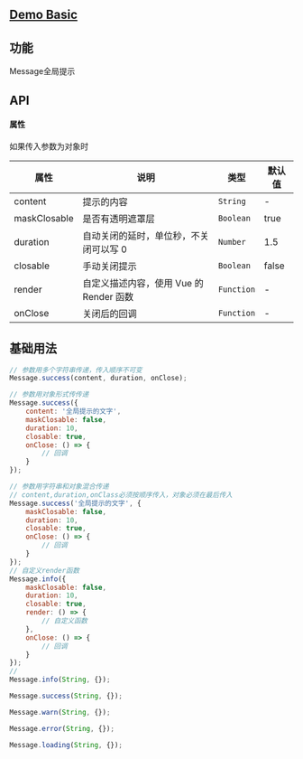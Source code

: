 ## [Demo Basic](https://wya-team.github.io/wya-vc/dist/web/message/basic.html)
## 功能
Message全局提示

## API

#### 属性
如果传入参数为对象时

属性 | 说明 | 类型 | 默认值
---|---|---|---
content | 提示的内容 | `String` | -
maskClosable | 是否有透明遮罩层 | `Boolean` | true
duration | 自动关闭的延时，单位秒，不关闭可以写 0 | `Number` | 1.5
closable | 手动关闭提示 | `Boolean` | false
render | 自定义描述内容，使用 Vue 的 Render 函数 | `Function` | -
onClose | 关闭后的回调 | `Function` | -

## 基础用法

```js
// 参数用多个字符串传递，传入顺序不可变
Message.success(content, duration, onClose);

// 参数用对象形式传传递
Message.success({
	content: '全局提示的文字',
	maskClosable: false,
	duration: 10,
	closable: true,
	onClose: () => {
		// 回调
	}
});

// 参数用字符串和对象混合传递
// content,duration,onClass必须按顺序传入，对象必须在最后传入
Message.success('全局提示的文字', {
	maskClosable: false,
	duration: 10,
	closable: true,
	onClose: () => {
		// 回调
	}
});
// 自定义render函数
Message.info({
	maskClosable: false,
	duration: 10,
	closable: true,
	render: () => {
		// 自定义函数
	},
	onClose: () => {
		// 回调
	}
});
//
Message.info(String, {});

Message.success(String, {});

Message.warn(String, {});

Message.error(String, {});

Message.loading(String, {});
```